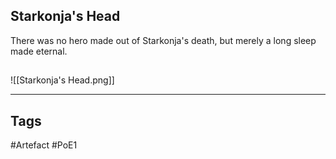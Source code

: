 ## Starkonja's Head
There was no hero made out of Starkonja's death,
but merely a long sleep made eternal.
##
![[Starkonja's Head.png]]

---
## Tags
#Artefact
#PoE1